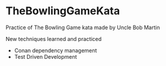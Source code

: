 # TheBowlingGameKata

Practice of The Bowling Game kata made by Uncle Bob Martin

New techniques learned and practiced
* Conan dependency management
* Test Driven Development
